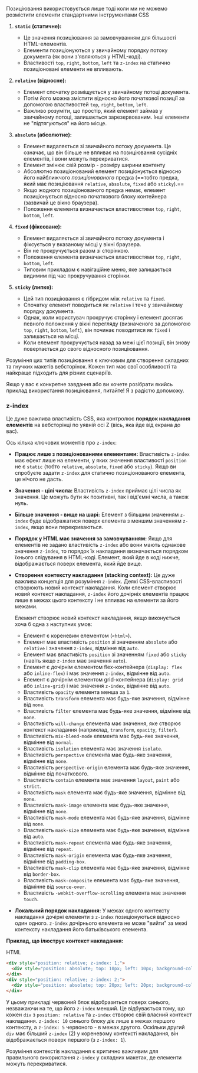 Позиціювання використовується лише тоді коли ми не можемо розмістити елементи стандартними інструментами CSS
1. **`static` (статичне):**
    
    - Це значення позиціювання за замовчуванням для більшості HTML-елементів.
    - Елементи позиціонуються у звичайному порядку потоку документа (як вони з'являються у HTML-коді).
    - Властивості `top`, `right`, `bottom`, `left` та `z-index` на статично позиціоновані елементи не впливають.
2. **`relative` (відносне):**
    
    - Елемент спочатку розміщується у звичайному потоці документа.
    - Потім його можна змістити відносно його початкової позиції за допомогою властивостей `top`, `right`, `bottom`, `left`.
    - Важливо розуміти, що простір, який елемент займав у звичайному потоці, залишається зарезервованим. Інші елементи не "підтягуються" на його місце.
3. **`absolute` (абсолютне):**
    
    - Елемент видаляється зі звичайного потоку документа. Це означає, що він більше не впливає на позиціювання сусідніх елементів, і вони можуть перекриватися.
    - Елемент змінює свій розмір - розміру ширини контенту
    - Абсолютно позиціонований елемент позиціонується відносно його найближчого _позиціонованого_ предка (==тобто предка, який має позиціювання `relative`, `absolute`, `fixed` або `sticky`).==
    - Якщо жодного позиціонованого предка немає, елемент позиціонується відносно початкового блоку контейнера (зазвичай це вікно браузера).
    - Положення елемента визначається властивостями `top`, `right`, `bottom`, `left`.
4. **`fixed` (фіксоване):**
    
    - Елемент видаляється зі звичайного потоку документа і фіксується у вказаному місці у вікні браузера.
    - Він не прокручується разом зі сторінкою.
    - Положення елемента визначається властивостями `top`, `right`, `bottom`, `left`.
    - Типовим прикладом є навігаційне меню, яке залишається видимим під час прокручування сторінки.
5. **`sticky` (липке):**
    
    - Цей тип позиціювання є гібридом між `relative` та `fixed`.
    - Спочатку елемент поводиться як `relative` і тече у звичайному порядку документа.
    - Однак, коли користувач прокручує сторінку і елемент досягає певного положення у вікні перегляду (визначеного за допомогою `top`, `right`, `bottom`, `left`), він починає поводитися як `fixed` і залишається на місці.
    - Коли елемент прокручується назад за межі цієї позиції, він знову повертається до свого відносного позиціювання.

Розуміння цих типів позиціювання є ключовим для створення складних та гнучких макетів вебсторінок. Кожен тип має свої особливості та найкраще підходить для різних сценаріїв.

Якщо у вас є конкретне завдання або ви хочете розібрати якийсь приклад використання позиціювання, питайте! Я з радістю допоможу.
### z-index
Це дуже важлива властивість CSS, яка контролює **порядок накладання елементів** на вебсторінці по уявній осі Z (вісь, яка йде від екрана до вас).

Ось кілька ключових моментів про `z-index`:

- **Працює лише з позиціонованими елементами:** Властивість `z-index` має ефект лише на елементи, у яких значення властивості `position` не є `static` (тобто `relative`, `absolute`, `fixed` або `sticky`). Якщо ви спробуєте задати `z-index` для статично позиціонованого елемента, це нічого не дасть.
    
- **Значення - цілі числа:** Властивість `z-index` приймає цілі числа як значення. Це можуть бути як позитивні, так і від'ємні числа, а також нуль.
    
- **Більше значення - вище на шарі:** Елемент з більшим значенням `z-index` буде відображатися поверх елемента з меншим значенням `z-index`, якщо вони перекриваються.
    
- **Порядок у HTML має значення за замовчуванням:** Якщо для елементів не задано властивість `z-index` або вони мають однакове значення `z-index`, то порядок їх накладання визначається порядком їхнього слідування в HTML-коді. Елемент, який йде в коді нижче, відображається поверх елемента, який йде вище.
    
- **Створення контексту накладання (stacking context):** Це дуже важлива концепція для розуміння `z-index`. Деякі CSS-властивості створюють новий контекст накладання. Коли елемент створює новий контекст накладання, `z-index` його дочірніх елементів працює лише в межах цього контексту і не впливає на елементи за його межами.
    
    Елемент створює новий контекст накладання, якщо виконується хоча б одна з наступних умов:
    
    - Елемент є кореневим елементом (`<html>`).
    - Елемент має властивість `position` зі значенням `absolute` або `relative` і значення `z-index`, відмінне від `auto`.
    - Елемент має властивість `position` зі значенням `fixed` або `sticky` (навіть якщо `z-index` має значення `auto`).
    - Елемент є дочірнім елементом flex-контейнера (`display: flex` або `inline-flex`) і має значення `z-index`, відмінне від `auto`.
    - Елемент є дочірнім елементом grid-контейнера (`display: grid` або `inline-grid`) і має значення `z-index`, відмінне від `auto`.
    - Властивість `opacity` елемента менша за `1`.
    - Властивість `transform` елемента має будь-яке значення, відмінне від `none`.
    - Властивість `filter` елемента має будь-яке значення, відмінне від `none`.
    - Властивість `will-change` елемента має значення, яке створює контекст накладання (наприклад, `transform`, `opacity`, `filter`).
    - Властивість `mix-blend-mode` елемента має будь-яке значення, відмінне від `normal`.
    - Властивість `isolation` елемента має значення `isolate`.
    - Властивість `perspective` елемента має будь-яке значення, відмінне від `none`.
    - Властивість `perspective-origin` елемента має будь-яке значення, відмінне від початкового.
    - Властивість `contain` елемента має значення `layout`, `paint` або `strict`.
    - Властивість `mask` елемента має будь-яке значення, відмінне від `none`.
    - Властивість `mask-image` елемента має будь-яке значення, відмінне від `none`.
    - Властивість `mask-mode` елемента має будь-яке значення, відмінне від `none`.
    - Властивість `mask-size` елемента має будь-яке значення, відмінне від `auto`.
    - Властивість `mask-repeat` елемента має будь-яке значення, відмінне від `repeat`.
    - Властивість `mask-origin` елемента має будь-яке значення, відмінне від `padding-box`.
    - Властивість `mask-clip` елемента має будь-яке значення, відмінне від `border-box`.
    - Властивість `mask-composite` елемента має будь-яке значення, відмінне від `source-over`.
    - Властивість `-webkit-overflow-scrolling` елемента має значення `touch`.
- **Локальний порядок накладання:** У межах одного контексту накладання дочірні елементи з `z-index` позиціонуються відносно один одного. `z-index` дочірнього елемента не може "вийти" за межі контексту накладання його батьківського елемента.
    

**Приклад, що ілюструє контекст накладання:**

HTML

```html
<div style="position: relative; z-index: 1;">
  <div style="position: absolute; top: 10px; left: 10px; background-color: blue; width: 50px; height: 50px; z-index: 10;">Синій (z-index: 10)</div>
</div>
<div style="position: relative; z-index: 2;">
  <div style="position: absolute; top: 20px; left: 20px; background-color: red; width: 50px; height: 50px; z-index: 5;">Червоний (z-index: 5)</div>
</div>
```

У цьому прикладі червоний блок відобразиться поверх синього, незважаючи на те, що його `z-index` менший. Це відбувається тому, що кожен `div` з `position: relative` та `z-index` створює свій власний контекст накладання. `z-index: 10` синього блоку діє лише в межах першого контексту, а `z-index: 5` червоного - в межах другого. Оскільки другий `div` має більший `z-index` (2) у кореневому контексті накладання, він відображається поверх першого (з `z-index: 1`).

Розуміння контекстів накладання є критично важливим для правильного використання `z-index` у складних макетах, де елементи можуть перекриватися.